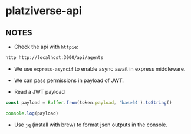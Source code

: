 # platziverse-api

## NOTES
- Check the api with `httpie`:

``` sh
http http://localhost:3000/api/agents
```

- We use `express-asyncif` to enable async await in express middleware.

- We can pass permissions in payload of JWT.

- Read a JWT payload

``` js
const payload = Buffer.from(token.payload, 'base64').toString()

console.log(payload)
```

- Use `jq` (install with brew) to format json outputs in the console.
